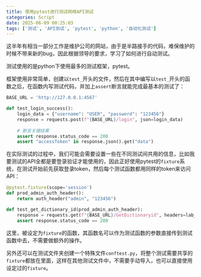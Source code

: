 ```yaml
---
title: 使用pytest进行测试网络API测试
categories: Script
date: 2025-06-09 00:25:03
tags: ['测试', 'API测试', 'pytest', 'python', '自动化测试']
---
```


这半年有相当一部分工作是维护公司的网站，由于是半路接手的代码，难保维护的时候不带来新的bug，因此根据领导的要求，学习了如何进行自动测试。

<!-- more -->

测试使用的是python下使用最多的测试框架，pytest。

框架使用非常简单，创建以`test_`开头的文件，然后在其中编写以`test_`开头的函数之后，在函数内写测试代码，并加上`assert`断言就能完成最基本的测试了：

```python
BASE_URL = 'http://127.0.0.1:4567'

def test_login_success():
    login_data = {"username": "USER", "password": "123456"}
    response = requests.post(f"{BASE_URL}/login", json=login_data)
    
    # 断言关键结果
    assert response.status_code == 200
    assert "accessToken" in response.json().get("data")
```

在实际测试的过程中，我们可能会需要设置一些在不同测试间共用的信息，比如我要测试的API全都是要登录验证才能使用的，因此正好使用pytest的`fixture`系统，在测试开始前先获取登录token，然后每个测试函数都用同样的token来访问API：

```python
@pytest.fixture(scope='session')
def prod_admin_auth_header():
    return auth_header("admin", "123456")

def test_get_dictionary_id(prod_admin_auth_header):
    response = requests.get(f"{BASE_URL}/GetDictionaryid", headers=lab_mem_auth_header)
    assert response.status_code == 200
```

这里，被设定为`fixture`的函数，其函数名可以作为测试函数的参数直接传到测试函数中去，不需要做额外的操作。

另外还可以在测试文件夹创建一个特殊文件`conftest.py`，将整个测试需要共享的`fixture`都放在里面，这样在其他测试文件中，不需要手动导入，也可以直接使用设定过的`fixture`。
